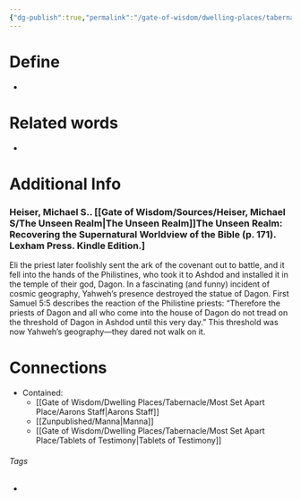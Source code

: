 ```yaml
---
{"dg-publish":true,"permalink":"/gate-of-wisdom/dwelling-places/tabernacle/most-set-apart-place/ark-of-the-testimony/","tags":["#GateWisdom","Tabernacle","MostSetApartPlace"]}
---
```


# Define
- 

# Related words
- 

# Additional Info

### Heiser, Michael S.. [[Gate of Wisdom/Sources/Heiser, Michael S/The Unseen Realm\|The Unseen Realm]]The Unseen Realm: Recovering the Supernatural Worldview of the Bible (p. 171). Lexham Press. Kindle Edition.] 

Eli the priest later foolishly sent the ark of the covenant out to battle, and it fell into the hands of the Philistines, who took it to Ashdod and installed it in the temple of their god, Dagon. In a fascinating (and funny) incident of cosmic geography, Yahweh’s presence destroyed the statue of Dagon. First Samuel 5:5 describes the reaction of the Philistine priests: “Therefore the priests of Dagon and all who come into the house of Dagon do not tread on the threshold of Dagon in Ashdod until this very day.” This threshold was now Yahweh’s geography—they dared not walk on it.


# Connections
- Contained:
	- [[Gate of Wisdom/Dwelling Places/Tabernacle/Most Set Apart Place/Aarons Staff\|Aarons Staff]]
	- [[Zunpublished/Manna\|Manna]]
	- [[Gate of Wisdom/Dwelling Places/Tabernacle/Most Set Apart Place/Tablets of Testimony\|Tablets of Testimony]]

###### Tags
- 
